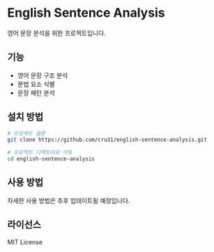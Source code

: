 # English Sentence Analysis

영어 문장 분석을 위한 프로젝트입니다.

## 기능

- 영어 문장 구조 분석
- 문법 요소 식별
- 문장 패턴 분석

## 설치 방법

```bash
# 프로젝트 클론
git clone https://github.com/cru31/english-sentence-analysis.git

# 프로젝트 디렉토리로 이동
cd english-sentence-analysis
```

## 사용 방법

자세한 사용 방법은 추후 업데이트될 예정입니다.

## 라이선스

MIT License 